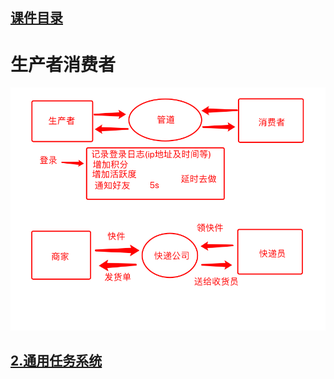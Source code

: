 ## [课件目录](https://github.com/yuncopy/yafr/blob/master/docs/index.md)

# 生产者消费者

![img](https://github.com/yuncopy/yafr/blob/master/docs/生产者消费者.png)

## [2.通用任务系统](https://github.com/yuncopy/yafr/blob/master/docs/task/2.通用任务系统.md)